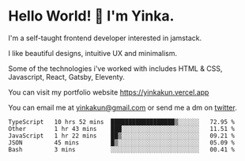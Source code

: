 # Hello World! 🚀 I'm Yinka.

I'm a self-taught frontend developer interested in jamstack.

I like beautiful designs, intuitive UX and minimalism.

Some of the technologies i've worked with includes HTML & CSS, Javascript, React, Gatsby, Eleventy.

You can visit my portfolio website <https://yinkakun.vercel.app>

You can email me at <yinkakun@gmail.com> or send me a dm on [twitter](https://twitter.com/yinkakun).

<!--START_SECTION:waka-->
```text
TypeScript   10 hrs 52 mins  ██████████████████▒░░░░░░   72.95 % 
Other        1 hr 43 mins    ███░░░░░░░░░░░░░░░░░░░░░░   11.51 % 
JavaScript   1 hr 22 mins    ██▒░░░░░░░░░░░░░░░░░░░░░░   09.21 % 
JSON         45 mins         █▒░░░░░░░░░░░░░░░░░░░░░░░   05.09 % 
Bash         3 mins          ░░░░░░░░░░░░░░░░░░░░░░░░░   00.41 % 
```
<!--END_SECTION:waka-->